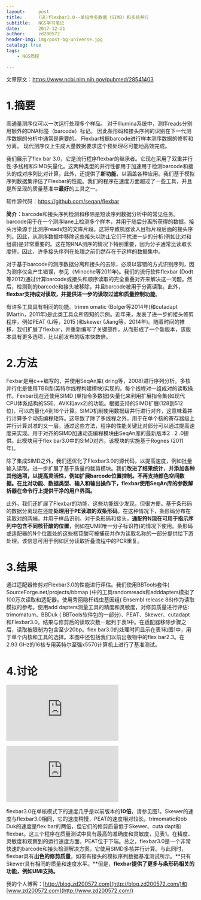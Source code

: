 ```yaml
---
layout:     post
title:      (译)flexbar3.0--单指令多数据（SIMD）和多核并行
subtitle:   NGS学习笔记
date:       2017-12-21
author:     zd200572
header-img: img/post-bg-universe.jpg
catalog: true
tags:
    - NGS质控

---
```


文章原文：https://www.ncbi.nlm.nih.gov/pubmed/28541403

# 1.摘要

高通量测序仪可以一次运行处理多个样品。 对于Illumina系统中，测序reads分别用额外的DNA标签（barcode）标记。 因此条形码和接头序列的识别在下一代测序数据的分析中通常是需要的。 Flexbar根据barcode进行样本测序数据的修剪和分离。 现代测序仪上生成大量数据要求这个预处理尽可能地高效完成。

我们展示了flex bar 3.0，它是流行程序flexbar的继承者。它现在采用了双重并行性:多线程和SIMD矢量化。这两种类型的并行性都用于加速用于检测barcode和接头的成对序列比对计算。此外，还提供了**新功能**，以涵盖各种应用。我们基于模拟序列数据集评估了Flexbar的性能。我们的程序在速度方面超过了一些工具，并且是所呈现的质量基准中**最好**的工具之一。

软件源代码：https://github.com/seqan/ﬂexbar

**简介**：barcode和接头序列检测和移除是短读序列数据分析中的常见任务。barcode用于在一个测序lane上检测多个样本，并用于随后分离所获得的数据。接头污染源于比测序reads短的文库片段。这将导致机器读入目标片段后面的接头序列。因此，从测序数据中移除这些接头以防止它们干扰进一步的分析(例如比对和组装)是非常重要的。这在短RNA测序的情况下特别重要，因为分子通常比读取长度短。因此，许多接头序列在处理之前仍然存在于这样的数据集中。

对于基于barcode的测序数据分离和接头的去除，必须以容错的方式识别序列，因为测序仪会产生错误，参见（Minoche等2011年)。我们的流行软件flexbar (Dodt等2012)通过计算barcode或接头和顺序读取的完全重叠对齐来解决这一问题。然后，检测到的barcode和接头被移除，并且barcode被用于分离读取。此外，**flexbar支持成对读取，并提供进一步的读取过滤和质量控制功能**。

有许多工具具有相同的功能。trimm  omatic (Bolger等2014年)和cutadapt (Martin，2011年)是此类工具众所周知的示例。近年来，发表了进一步的接头修剪程序，例如PEAT (Li等，2015 )和skewer (Jiang等，2014年)。随着时间的推移，我们扩展了flexbar，并重新编写了关键部件，从而形成了一个新版本，该版本具有更多选项，比以前发布的版本快数倍。

# 2.方法

Fexbar是用c++编写的，并使用SeqAn库( dring等，2008)进行序列分析。多核并行化是使用TBB库(英特尔线程构建模块)实现的。每个线程对一组成对的读取操作。Fexbar现在还使用SIMD (单指令多数据)矢量化来利用扩展指令集(如现代CPU体系结构的SSE、AVX和avx2)的功能。根据支持的SIMD扩展(128到512位)，可以向量化4到16个计算。SIMD机制使用数据级并行进行对齐，这意味着并行计算多个动态编程矩阵。这导致了除了多线程之外，用于在单个核的寄存器级上并行计算对准的又一层。通过这些方法，程序的性能关键比对部分可以通过提高速度来实现。用于对齐的SIMD加速动态编程模块由SeqAn库的最新版本2 . 2 .0提供。此模块用于flex bar3.0中的SIMD对齐。该模块的实施基于Rognes (2011年)。

除了集成SIMD之外，我们还优化了Flexbar3.0的源代码，以提高速度，例如批量输入读取。进一步扩展了基于质量的裁剪模块。我们**改进了结果统计**，**并添加各种其他选项，以提高灵活性，例如扩展barcode位置控制。不再支持颜色空间数据。在比对功能、数据类型、输入和输出操作下，flexbar使用SeqAn库的参数解析器在命令行上提供干净的用户界面。**

此外，我们还扩展了Flexbar的功能，这些功能很少发现，但很方便。基于条形码的数据分离现在还能**处理用于PE读取的双条形码**。在这种情况下，条形码分布在读取对的两端，并用于样品识别。对于条形码和接头，**通配符N现在可用于指示序列中包含不同核苷酸的位置**，例如在UMI(唯一分子标识符)的情况下使用。条形码或适配器的N个位置处的这些核苷酸可被捕获并作为读取名称的一部分提供给下游处理。该信息可用于例如区分读取折叠流程中的PCR重复。

# 3.结果

通过适配器修剪对Flexbar3.0的性能进行评估。我们使用BBTools套件( SourceForge.net/projects/bbmap )中的工具randomreads和adddapters模拟了100万次读取和适配器。使用秀丽隐杆线虫基因组( Ensembl release 86)作为读取模拟的参考。使用add dapters测量工具的精度和灵敏度，对修剪质量进行评估: trimomatum、BBDuk ( BBTools软件包的一部分)、PEAT、Skewer、cutadapt和Flexbar3.0。结果与修剪后的读取次数一起列于表1中。在适配器移除步骤之后，读取被限制为包含至少20bp。flex bar3.0的处理时间显示在表1和图1中，用于单个内核和工具的选择。本图中还包括我们以前出版物中的flex bar2.3。在2.93 GHz的16核专用英特尔至强x5570计算机上进行了基准测试。

# 4.讨论

![img](http://bbs.sciencenet.cn/home.php?mod=attachment&filename=pic1.png&id=139628)

![img](http://bbs.sciencenet.cn/home.php?mod=attachment&filename=table1.png&id=139629)

flexbar3.0在单核模式下的速度几乎是以前版本的**10倍**，请参见图1。Skewer的速度与flexbar3.0相同，它的速度稍慢，PEAT的速度相对较长。trimomatic和bb Duk的速度是flex bar的两倍，但它们的修剪质量低于Skewer、cuta dapt和flexbar。这三个程序在质量测试中具有最高的准确度和灵敏度，见表1。在精度、灵敏度和观察到的运行速度方面，PEAT位于下端。总之，flexbar3.0是一个非常快速的barcode和接头检测解决方案，它使用SIMD多核并行计算。与此同时，flexbar具有**出色的修剪质量**，如带有接头的模拟序列数据基准测试所示。**只有Skewer具有相同的质量和速度水平。**但是，**flexbar提供了更多与条形码相关的功能，例如UMI支持。**

我的个人博客：[http://blog.zd200572.com](http://blog.zd200572.com/)和[www.zd200572.com](http://www.zd200572.com/)